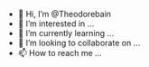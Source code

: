 - 👋 Hi, I’m @Theodorebain
- 👀 I’m interested in ...
- 🌱 I’m currently learning ...
- 💞️ I’m looking to collaborate on ...
- 📫 How to reach me ...

<!---
Theodorebain/Theodorebain is a ✨ special ✨ repository because its `README.md` (this file) appears on your GitHub profile.
You can click the Preview link to take a look at your changes.
--->
